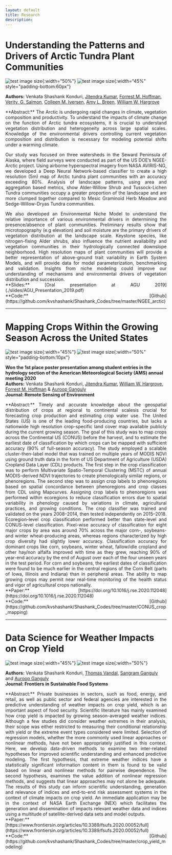 ```yaml
---
layout: default
title: Research
description: 
---
```


# Understanding the Patterns and Drivers of Arctic Tundra Plant Communities

![test image size](./assets/images/nnet_1.png){:width="50%"}
![test image size](./assets/images/nnet_2.png){:width="45%" style="padding-bottom:60px"}

**Authors:** Venkata Shashank Konduri, [Jitendra Kumar](https://www.ornl.gov/staff-profile/jitendra-kumar), [Forrest M. Hoffman](https://www.ornl.gov/staff-profile/forrest-m-hoffman), [Verity, G. Salmon](https://www.ornl.gov/staff-profile/verity-g-salmon), [Colleen M. Iversen](https://www.ornl.gov/staff-profile/colleen-m-iversen), [Amy L. Breen](https://news.uaf.edu/expertsguide/amy-breen/), [William W. Hargrove](https://www.srs.fs.usda.gov/staff/825)  <br>
<p align="justify">
**Abstract:** The Arctic is undergoing rapid changes in climate, vegetation composition and productivity. To understand the impacts of climate change on the function of Arctic tundra ecosystems, it is crucial to understand vegetation distribution and heterogeneity across large spatial scales. Knowledge of the environmental drivers controlling current vegetation composition and distribution is necessary for modeling potential shifts under a warming climate. 
</p>

<p align="justify">
Our study was focused on three watersheds in the Seward Peninsula of Alaska, where field surveys were conducted as part of the US DOE’s NGEE-Arctic project. Using airborne hyperspectral imagery from NASA AVIRIS-NG, we developed a Deep Neural Network-based classifier to create a high resolution (5m) map of Arctic tundra plant communities with an accuracy exceeding 80%. Analysis of landscape patterns, using area and aggregation based metrics, show Alder-Willow Shrub and Tussock-Lichen Tundra communities occupy a greater proportion of the landscape and are more clumped together compared to Mesic Graminoid Herb Meadow and Sedge-Willow-Dryas Tundra communities.
</p>
  
<p align="justify">
We also developed an Environmental Niche Model to understand the relative importance of various environmental drivers in determining the presence/absence of plant communities. Preliminary results show that microtopography (e.g elevation) and soil moisture are the primary drivers of vegetation distribution at the landscape scale. Keystone species, like nitrogen-fixing Alder shrubs, also influence the nutrient availability and vegetation communities in their hydrologically connected downslope neighborhood. High resolution maps of plant communities will provide a better representation of above-ground trait variability in Earth System Models, and will provide data for model parameterization, benchmarking and validation. Insights from niche modeling could improve our understanding of mechanisms and environmental drivers of vegetation distribution and succession. <br>
**Slides:** [Oral presentation at AGU 2019](./slides/AGU_Presentation_2019.pdf) <br>
**Code:** [Github](https://github.com/kvshashank/Shashank_Codes/tree/master/NGEE_arctic)
</p>
  
<hr>

# Mapping Crops Within the Growing Season Across the United States

![test image size](./assets/images/overall_shannon.png){:width="45%"}
![test image size](./assets/images/mid-season_progression_90p_new_300dpi_2.png){:width="50%" style="padding-bottom:10px"}

**Won the 1st place poster presentation among student entries in the hydrology section of the American Meteorological Society (AMS) annual meeting 2020**  
**Authors:** Venkata Shashank Konduri, [Jitendra Kumar](https://www.ornl.gov/staff-profile/jitendra-kumar), [William W. Hargrove](https://www.srs.fs.usda.gov/staff/825), [Forrest M. Hoffman](https://www.ornl.gov/staff-profile/forrest-m-hoffman) & [Auroop Ganguly](https://coe.northeastern.edu/people/ganguly-auroop/) <br>
**Journal: Remote Sensing of Environment** <br>

<p align="justify">
**Abstract:** Timely and accurate knowledge about the geospatial distribution of crops at regional to continental scalesis crucial for forecasting crop production and estimating crop water use. The United States (US) is one of the leading food-producing countries, but lacks a nationwide high resolution crop-specific land cover map available publicly during the current growing season. The goal of this study was to map crops across the Continental US (CONUS) before the harvest, and to estimate the earliest date of classification by which crops can be mapped with sufficient accuracy (90% of full-season accuracy). The study employed a scalable cluster-then-label model that was trained on multiple years of MODIS NDVI using ground truth data in the form of US Department of Agriculture (USDA) Cropland Data Layer (CDL) products. The first step in the crop classification was to perform Multivariate Spatio-Temporal Clustering (MSTC) of annual MODIS-derived NDVI trajectories to create phenologically similar regions, or phenoregions. The second step was to assign crop labels to phenoregions based on spatial concordance between phenoregions and crop classes from CDL using Mapcurves. Assigning crop labels to phenoregions was performed within ecoregions to reduce classification errors due to spatial variability in phenology caused by variations in climate, agricultural practices, and growing conditions. The crop classifier was trained and validated on the years 2008–2014, then tested independently on 2015–2018. Ecoregion-level crop classification performed better than state-level and CONUS-level classification. Pixel-wise accuracy of classification for eight major crops by area was around 70% across the major corn-, soybeans- and winter wheat-producing areas, whereas regions characterized by high crop diversity had slightly lower accuracy. Classification accuracy for dominant crops like corn, soybeans, winter wheat, fallow/idle cropland and other hay/non alfalfa improved with time as they grew, reaching 90% of year-end accuracy by the end of August over each of the four unseen years in the test period. For corn and soybeans, the earliest dates of classification were found to be much earlier in the central regions of the Corn Belt (parts of Iowa, Illinois and Indiana) than in peripheral areas. The ability to map growing crops may permit near real-time monitoring of the health status and vigor of agricultural crops nationally. <br>
**Paper:** [https://doi.org/10.1016/j.rse.2020.112048](https://doi.org/10.1016/j.rse.2020.112048) <br>
**Code:** [Github](https://github.com/kvshashank/Shashank_Codes/tree/master/CONUS_crop_mapping)
</p>
<hr>

# Data Science for Weather Impacts on Crop Yield <br>

![test image size](assets/images/frontiers_1.jpg){:width="45%"}
![test image size](assets/images/frontiers_2.jpg){:width="50%"}

**Authors:** Venkata Shashank Konduri, [Thomas Vandal](https://scholar.google.com/citations?user=8cLfchMAAAAJ&hl=en), [Sangram Ganguly](https://www.nasa.gov/centers/ames/earthscience/members/biosphericsciencebranch/Sangram_Ganguly) and [Auroop Ganguly](https://coe.northeastern.edu/people/ganguly-auroop/) <br>
**Journal: Frontiers in Sustainable Food Systems** <br>

<p align="justify">
**Abstract:** Private businesses in sectors, such as food, energy, and retail, as well as public sector and federal agencies are interested in the predictive understanding of weather impacts on crop yield, which is an important aspect of food security. Scientific literature has mainly examined how crop yield is impacted by growing season-averaged weather indices. Although a few studies did consider weather extremes in their analysis, their scope was either restricted to measuring their conditional relationship with yield or the extreme event types considered were limited. Selection of regression models, whether the more commonly used linear approaches or nonlinear methods, have not been appropriately justified in this context. Here, we develop data-driven methods to examine two inter-related hypotheses for improved scientific understanding and enhanced predictive modeling. The first hypothesis, that extreme weather indices have a statistically significant information content in them is found to be valid based on linear and nonlinear methods for pairwise dependence. The second hypothesis, examines the value addition of nonlinear regression methods, and suggests that linear approaches may not alone be adequate. The results of this study can inform scientific understanding, generation and relevance of indices and end-to-end risk assessment systems in the context of climate impacts on crop yield. An immediate application may be in the context of NASA Earth Exchange (NEX) which facilitates the generation and dissemination of impacts relevant weather data and indices using a multitude of satellite-derived data sets and model outputs. <br>
**Paper:** [https://www.frontiersin.org/articles/10.3389/fsufs.2020.00052/full](https://www.frontiersin.org/articles/10.3389/fsufs.2020.00052/full) <br>
**Code:** [Github](https://github.com/kvshashank/Shashank_Codes/tree/master/crop_yield_modeling)
</p>

